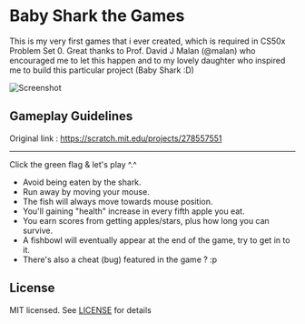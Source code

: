 # Baby Shark the Games
This is my very first games that i ever created, which is required in CS50x Problem Set 0.
Great thanks to Prof. David J Malan (@malan) who encouraged me to let this happen and to my lovely daughter who inspired me to build this particular project (Baby Shark :D)

![Screenshot](https://github.com/nonkronk/bbs-thegames/raw/master/ss.gif)

## Gameplay Guidelines
Original link :
https://scratch.mit.edu/projects/278557551
- - - - -

Click the green flag & let's play ^.^
- Avoid being eaten by the shark.
- Run away by moving your mouse.
- The fish will always move towards mouse position.
- You'll gaining "health" increase in every fifth apple you eat.
- You earn scores from getting apples/stars, plus how long you can survive.
- A fishbowl will eventually appear at the end of the game, try to get in to it.
- There's also a cheat (bug) featured in the game ? :p

## License
MIT licensed. See [LICENSE](LICENSE) for details

